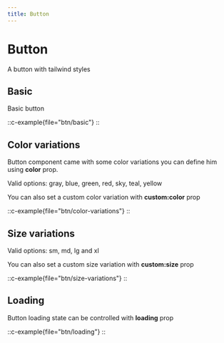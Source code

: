 ```yaml
---
title: Button
---
```

# Button

A button with tailwind styles

## Basic

Basic button

::c-example{file="btn/basic"}
::

## Color variations

Button component came with some color variations you can define him using **color** prop.

Valid options: gray, blue, green, red, sky, teal, yellow
  
You can also set a custom color variation with **custom:color** prop

::c-example{file="btn/color-variations"}
::

## Size variations

Valid options: sm, md, lg and xl

You can also set a custom size variation with **custom:size** prop

::c-example{file="btn/size-variations"}
::

## Loading

Button loading state can be controlled with **loading** prop

::c-example{file="btn/loading"}
::